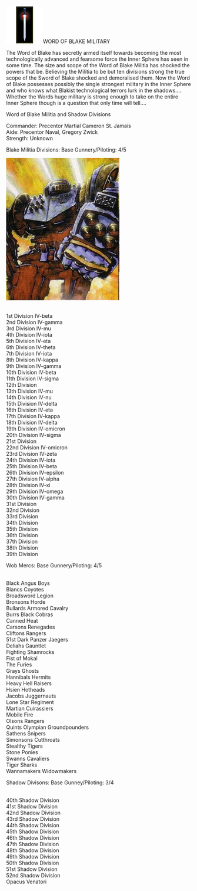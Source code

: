 
![woblogo](../_img/wordofblake.gif)WORD OF BLAKE MILITARY

The Word of Blake has secretly armed itself towards becoming the most technologically advanced and fearsome force the Inner Sphere has seen in some time. The size and scope of the Word of Blake Militia has shocked the powers that be. Believing the Militia to be but ten divisions strong the true scope of the Sword of Blake shocked and demoralised them. Now the Word of Blake possesses possibly the single strongest military in the Inner Sphere and who knows what Blakist technological terrors lurk in the shadows.... Whether the Words huge military is strong enough to take on the entire Inner Sphere though is a question that only time will tell.... 

Word of Blake Militia and Shadow Divisions

Commander: Precentor Martial Cameron St. Jamais
<br>Aide: Precentor Naval, Gregory Zwick
<br>Strength: Unknown

Blake Militia Divisions:
Base Gunnery/Piloting: 4/5

![wobmech](../_img/c88604682e32ecf318d4ae8379bdd36e.jpg)

<br>1st Division IV-beta
<br>2nd Division IV-gamma
<br>3rd Division IV-mu
<br>4th Division IV-iota
<br>5th Division IV-eta
<br>6th Division IV-theta
<br>7th Division IV-iota
<br>8th Division IV-kappa
<br>9th Division IV-gamma
<br>10th Division IV-beta
<br>11th Division IV-sigma
<br>12th Division
<br>13th Division IV-mu
<br>14th Division IV-nu
<br>15th Division IV-delta
<br>16th Division IV-eta
<br>17th Division IV-kappa
<br>18th Division IV-delta
<br>19th Division IV-omicron
<br>20th Division IV-sigma
<br>21st Division
<br>22nd Division IV-omicron
<br>23rd Division IV-zeta
<br>24th Division IV-iota
<br>25th Division IV-beta
<br>26th Division IV-epsilon
<br>27th Division IV-alpha
<br>28th Division IV-xi
<br>29th Division IV-omega
<br>30th Division IV-gamma
<br>31st Division
<br>32nd Division
<br>33rd Division
<br>34th Division
<br>35th Division
<br>36th Division
<br>37th Division
<br>38th Division
<br>39th Division

Wob Mercs:
Base Gunnery/Piloting: 4/5

<br>Black Angus Boys
<br>Blancs Coyotes
<br>Broadsword Legion
<br>Bronsons Horde
<br>Bullards Armored Cavalry
<br>Burrs Black Cobras
<br>Canned Heat
<br>Carsons Renegades
<br>Cliftons Rangers
<br>51st Dark Panzer Jaegers
<br>Deliahs Gauntlet
<br>Fighting Shamrocks
<br>Fist of Mokal
<br>The Furies
<br>Grays Ghosts
<br>Hannibals Hermits
<br>Heavy Hell Raisers
<br>Hsien Hotheads
<br>Jacobs Juggernauts
<br>Lone Star Regiment
<br>Martian Cuirassiers
<br>Mobile Fire
<br>Olsons Rangers
<br>Quints Olympian Groundpounders
<br>Sathens Snipers
<br>Simonsons Cutthroats
<br>Stealthy Tigers
<br>Stone Ponies
<br>Swanns Cavaliers
<br>Tiger Sharks
<br>Wannamakers Widowmakers


Shadow Divisons:
Base Gunney/Piloting: 3/4

<br>40th Shadow Division
<br>41st Shadow Division
<br>42nd Shadow Division
<br>43rd Shadow Division
<br>44th Shadow Division
<br>45th Shadow Division
<br>46th Shadow Division
<br>47th Shadow Division
<br>48th Shadow Division
<br>49th Shadow Division
<br>50th Shadow Division
<br>51st Shadow Division
<br>52nd Shadow Division
<br>Opacus Venatori


